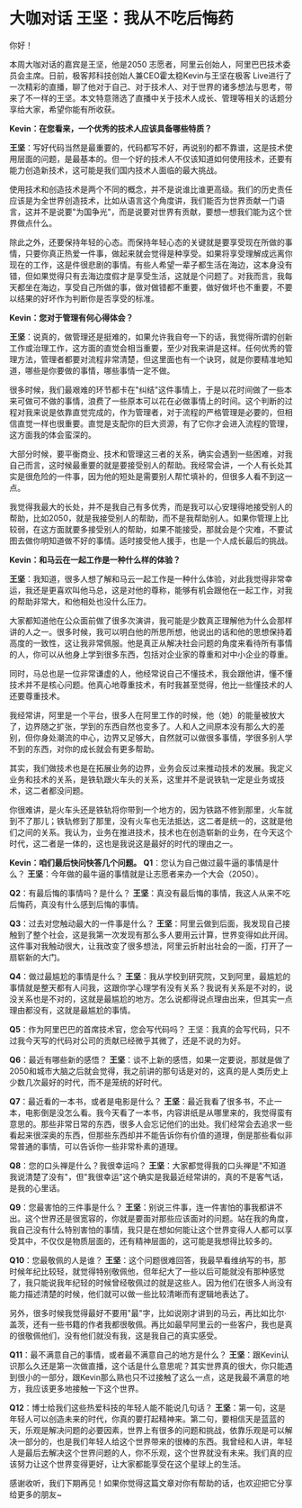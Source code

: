 # 大咖对话 王坚：我从不吃后悔药

你好！

本周大咖对话的嘉宾是王坚，他是2050
志愿者，阿里云创始人，阿里巴巴技术委员会主席。日前，极客邦科技创始人兼CEO霍太稳Kevin与王坚在极客
Live进行了一次精彩的直播，聊了他对于自己、对于技术人、对于世界的诸多想法与思考，带来了不一样的王坚。本文特意筛选了直播中关于技术人成长、管理等相关的话题分享给大家，希望你能有所收获。

**Kevin：在您看来，一个优秀的技术人应该具备哪些特质？**

**王坚**：写好代码当然是最重要的，代码都写不好，再说别的都不靠谱，这是技术使用层面的问题，是最基本的。但一个好的技术人不仅该知道如何使用技术，还要有能力创造新技术，这可能是我们国内技术人面临的最大挑战。

使用技术和创造技术是两个不同的概念，并不是说谁比谁更高级。我们的历史责任应该是为全世界创造技术，比如从语言这个角度讲，我们能否为世界贡献一门语言，这并不是说要"为国争光"，而是说要对世界有贡献，要想一想我们能为这个世界做点什么。

除此之外，还要保持年轻的心态。而保持年轻心态的关键就是要享受现在所做的事情，只要你真正热爱一件事，做起来就会觉得是种享受。如果将享受理解成远离你现在的工作，这是件很悲剧的事情。有些人希望一辈子都生活在海边，这本身没有错，但如果觉得只有去海边度假才是享受生活，这就是个问题了。对我而言，我每天都坐在海边，享受自己所做的事，做对做错都不重要，做好做坏也不重要，不要以结果的好坏作为判断你是否享受的标准。

**Kevin：您对于管理有何心得体会？**

**王坚**：说真的，做管理还是挺难的，如果允许我自夸一下的话，我觉得所谓的创新工作或治理工作，这方面的直觉会相当重要，至少对我来讲是这样。任何优秀的管理方法，管理者都要对流程非常清楚，但这里面也有一个诀窍，就是你要精准地知道，哪些是你要做的事情，哪些事情一定不做。

很多时候，我们最艰难的环节都卡在"纠结"这件事情上，于是以花时间做了一些本来可做可不做的事情，浪费了一些原本可以花在必做事情上的时间。这个判断的过程对我来说是依靠直觉完成的，作为管理者，对于流程的严格管理是必要的，但相信直觉一样也很重要。直觉是支配你的巨大资源，有了它你才会进入流程的管理，这方面我的体会蛮深的。

大部分时候，要平衡商业、技术和管理这三者的关系，确实会遇到一些困难，对我自己而言，这时候最重要的就是要接受别人的帮助。我经常会讲，一个人有长处其实是很危险的一件事，因为他的短处是需要别人帮忙填补的，但很多人看不到这一点。

我觉得我最大的长处，并不是我自己有多优秀，而是我可以心安理得地接受别人的帮助，比如2050，就是我接受别人的帮助，而不是我帮助别人。如果你管理上比较弱，在这方面就要多接受别人的帮助，如果不能接受，那就会是个灾难，不要试图去做你明知道做不好的事情。适时接受他人援手，也是一个人成长最后的挑战。

**Kevin：和马云在一起工作是一种什么样的体验？**

**王坚**：我知道，很多人想了解和马云一起工作是一种什么体验，对此我觉得非常幸运，我还是更喜欢叫他马总，这是对他的尊称，能够有机会跟他在一起工作，对我的帮助非常大，和他相处也没什么压力。

大家都知道他在公众面前做了很多次演讲，我可能是少数真正理解他为什么会那样讲的人之一。很多时候，我可以明白他的所思所想，他说出的话和他的思想保持着高度的一致性，这让我非常佩服。他是真正从解决社会问题的角度来看待所有事情的人，你可以从他身上学到很多东西，包括对企业家的尊重和对中小企业的尊重。

同时，马总也是一位非常谦虚的人，他经常说自己不懂技术，我会跟他讲，懂不懂技术并不是核心问题。他真心地尊重技术，有时我甚至觉得，他比一些懂技术的人还要尊重技术。

我经常讲，阿里是一个平台，很多人在阿里工作的时候，他（她）的能量被放大了，边界随之扩张，学到的东西自然也变多了。人和人之间原本没有那么大的差别，但你身处潮流的中心，边界又足够大，自然就可以做很多事情，学很多别人学不到的东西，对你的成长就会有更多帮助。

其实，我们做技术也是在拓展业务的边界，业务会反过来推动技术的发展。我定义业务和技术的关系，是铁轨跟火车头的关系，这里并不是说铁轨一定是业务或技术，这二者都没问题。

你很难讲，是火车头还是铁轨将你带到一个地方的，因为铁路不修到那里，火车就到不了那儿；铁轨修到了那里，没有火车也无法抵达，这二者是统一的，这就是他们之间的关系。我认为，业务在推进技术，技术也在创造崭新的业务，在今天这个时代，这二者是一体的，这也是我说这是最好的时代的理由之一。

**Kevin：咱们最后快问快答几个问题。**
**Q1**：您认为自己做过最牛逼的事情是什么？
**王坚**：今年做的最牛逼的事情就是让志愿者来办一个大会（2050）。

**Q2**：有最后悔的事情吗？是什么？
**王坚**：真没有最后悔的事情，我这人从来不吃后悔药，真没有什么感到后悔的事情。

**Q3**：过去对您触动最大的一件事是什么？
**王坚**：阿里云做到后面，我发现自己接触到了整个社会，这是我第一次发现有那么多人要用云计算，世界变得如此开阔。这件事对我触动很大，让我改变了很多想法，阿里云折射出社会的一面，打开了一扇崭新的大门。

**Q4**：做过最尴尬的事情是什么？
**王坚**：我从学校到研究院，又到阿里，最尴尬的事情就是整天都有人问我，这跟你学心理学有没有关系？我说有关系是不对的，说没关系也是不对的，这就是最尴尬的地方。怎么说都得说点理由出来，但其实一点理由都没有，这就是最尴尬的事情。

**Q5**：作为阿里巴巴的首席技术官，您会写代码吗？
王坚：我真的会写代码，只不过我今天写的代码对公司的贡献已经微乎其微了，还是不说的为好。

**Q6**：最近有哪些新的感悟？
**王坚**：谈不上新的感悟，如果一定要说，那就是做了2050和城市大脑之后就会觉得，我之前讲的那句话是对的，这真的是人类历史上少数几次最好的时代，而不是笼统的好时代。

**Q7**：最近看的一本书，或者是电影是什么？
**王坚**：最近我看了很多书，不止一本，电影倒是没怎么看。我今天看了一本书，内容讲纸是从哪里来的，我觉得蛮有意思的。那些非常日常的东西，很多人会忘记他们的出处。我们经常会去追求一些看起来很深奥的东西，但那些东西却并不能告诉你有价值的道理，倒是那些看似非常普通的事情，可以告诉你一些非常朴素的道理。

**Q8**：您的口头禅是什么？我很幸运吗？
**王坚**：大家都觉得我的口头禅是"不知道我说清楚了没有"，但"我很幸运"这个确实是我最近经常讲的，真的不是客气话，是我的心里话。

**Q9**：您最害怕的三件事是什么？
**王坚**：别说三件事，连一件害怕的事我都讲不出。这个世界还是很宽容的，你就是要面对那些应该面对的问题。站在我的角度，我自己没有什么特别害怕的事情，我只是在想如何能让这个世界变得人人都可以享受其中，不仅仅是物质层面的，还有精神层面的，这可能是我想得比较多的。

**Q10**：您最敬佩的人是谁？
**王坚**：这个问题很难回答，我最早看维纳写的书，那时候年纪比较轻，就觉得特别敬佩他，但年纪大了一些以后可能就没有那种感觉了，我只能说我年纪轻的时候曾经敬佩过的就是这些人。因为他们在很多人尚没有能力描述清楚的时候，他们就可以做一些比较清晰而有逻辑地表达了。

另外，很多时候我觉得最好不要用"最"字，比如说刚才讲到的马云，再比如比尔·盖茨，还有一些书籍的作者我都很敬佩。再比如最早阿里云的一些客户，我也是真的很敬佩他们，没有他们就没有我，这是我自己的真实感受。

**Q11**：最不满意自己的事情，或者最不满意自己的地方是什么？
**王坚**：跟Kevin认识那么久还是第一次做直播，这个话是什么意思呢？其实世界真的很大，你只能遇到很小的一部分，跟Kevin那么熟也只不过接触了这么一点，这是我最不满意的地方，我应该更多地接触一下这个世界。

**Q12**：博士给我们这些热爱科技的年轻人能不能说几句话？
**王坚**：第一句，这是年轻人可以创造未来的时代，你真的要打起精神来。第二句，要相信天是蓝蓝的天，乐观是解决问题的必要因素，世界上有很多的问题和挑战，依靠乐观是可以解决一部分的，也是我们年轻人给这个世界带来的很棒的东西。我曾经和人讲，年轻人是最后去解决这个世界问题的人，你不乐观，这个世界就没有未来。我们真的应该努力让这个世界变得更好，让大家都能享受在这个星球上的生活。

感谢收听，我们下期再见！如果你觉得这篇文章对你有帮助的话，也欢迎把它分享给更多的朋友\~
